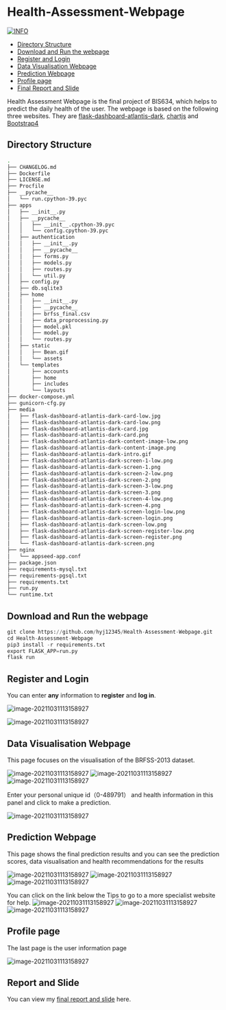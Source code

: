 # Health-Assessment-Webpage


[![INFO](https://img.shields.io/badge/YJ-Homepage-orange)](https://github.com/hyj12345/Health-Assessment-Webpage)



- [Directory Structure](#directory-structure)
- [Download and Run the webpage](#download-and-run-the-webpage)
- [Register and Login](#register-and-login)
- [Data Visualisation Webpage](#data-visualisation-webpage)
- [Prediction Webpage](#prediction-webpage)
- [Profile page](#profile-page)
- [Final Report and Slide](#report-and-slide)



Health Assessment Webpage is the final project of BIS634, which helps to predict the daily health of the user. The webpage is based on the following three websites. They are [flask-dashboard-atlantis-dark](https://github.com/app-generator/flask-dashboard-atlantis-dark), [chartjs](https://www.chartjs.org/) and [Bootstrap4](https://bootstrap-flask.readthedocs.io/en/stable/)







## Directory Structure


```bash
.
├── CHANGELOG.md
├── Dockerfile
├── LICENSE.md
├── Procfile
├── __pycache__
│   └── run.cpython-39.pyc
├── apps
│   ├── __init__.py
│   ├── __pycache__
│   │   ├── __init__.cpython-39.pyc
│   │   └── config.cpython-39.pyc
│   ├── authentication
│   │   ├── __init__.py
│   │   ├── __pycache__
│   │   ├── forms.py
│   │   ├── models.py
│   │   ├── routes.py
│   │   └── util.py
│   ├── config.py
│   ├── db.sqlite3
│   ├── home
│   │   ├── __init__.py
│   │   ├── __pycache__
│   │   ├── brfss_final.csv
│   │   ├── data_proprocessing.py
│   │   ├── model.pkl
│   │   ├── model.py
│   │   └── routes.py
│   ├── static
│   │   ├── Bean.gif
│   │   └── assets
│   └── templates
│       ├── accounts
│       ├── home
│       ├── includes
│       └── layouts
├── docker-compose.yml
├── gunicorn-cfg.py
├── media
│   ├── flask-dashboard-atlantis-dark-card-low.jpg
│   ├── flask-dashboard-atlantis-dark-card-low.png
│   ├── flask-dashboard-atlantis-dark-card.jpg
│   ├── flask-dashboard-atlantis-dark-card.png
│   ├── flask-dashboard-atlantis-dark-content-image-low.png
│   ├── flask-dashboard-atlantis-dark-content-image.png
│   ├── flask-dashboard-atlantis-dark-intro.gif
│   ├── flask-dashboard-atlantis-dark-screen-1-low.png
│   ├── flask-dashboard-atlantis-dark-screen-1.png
│   ├── flask-dashboard-atlantis-dark-screen-2-low.png
│   ├── flask-dashboard-atlantis-dark-screen-2.png
│   ├── flask-dashboard-atlantis-dark-screen-3-low.png
│   ├── flask-dashboard-atlantis-dark-screen-3.png
│   ├── flask-dashboard-atlantis-dark-screen-4-low.png
│   ├── flask-dashboard-atlantis-dark-screen-4.png
│   ├── flask-dashboard-atlantis-dark-screen-login-low.png
│   ├── flask-dashboard-atlantis-dark-screen-login.png
│   ├── flask-dashboard-atlantis-dark-screen-low.png
│   ├── flask-dashboard-atlantis-dark-screen-register-low.png
│   ├── flask-dashboard-atlantis-dark-screen-register.png
│   └── flask-dashboard-atlantis-dark-screen.png
├── nginx
│   └── appseed-app.conf
├── package.json
├── requirements-mysql.txt
├── requirements-pgsql.txt
├── requirements.txt
├── run.py
└── runtime.txt

```


## Download and Run the webpage

```python
git clone https://github.com/hyj12345/Health-Assessment-Webpage.git
cd Health-Assessment-Webpage
pip3 install -r requirements.txt
export FLASK_APP=run.py
flask run
```

## Register and Login

You can enter **any** information to **register** and **log in**.



![image-20211031113158927](https://github.com/hyj12345/Health-Assessment-Webpage/blob/main/png/12801640201087_.pic.jpg)


![image-20211031113158927](https://github.com/hyj12345/Health-Assessment-Webpage/blob/main/png/12791640200820_.pic.jpg)


## Data Visualisation Webpage

This page focuses on the visualisation of the BRFSS-2013 dataset.

![image-20211031113158927](https://github.com/hyj12345/Health-Assessment-Webpage/blob/main/png/%E6%88%AA%E5%B1%8F2021-12-22%2014.25.17.png)
![image-20211031113158927](https://github.com/hyj12345/Health-Assessment-Webpage/blob/main/png/%E6%88%AA%E5%B1%8F2021-12-22%2014.25.24.png)
![image-20211031113158927](https://github.com/hyj12345/Health-Assessment-Webpage/blob/main/png/%E6%88%AA%E5%B1%8F2021-12-22%2014.25.31.png)


Enter your personal unique id（0-489791） and health information in this panel and click to make a prediction.


![image-20211031113158927](https://github.com/hyj12345/Health-Assessment-Webpage/blob/main/png/%E6%88%AA%E5%B1%8F2021-12-22%2014.27.14.png)


## Prediction Webpage

This page shows the final prediction results and you can see the prediction scores, data visualisation and health recommendations for the results

![image-20211031113158927](https://github.com/hyj12345/Health-Assessment-Webpage/blob/main/png/%E6%88%AA%E5%B1%8F2021-12-22%2014.27.33.png)
![image-20211031113158927](https://github.com/hyj12345/Health-Assessment-Webpage/blob/main/png/%E6%88%AA%E5%B1%8F2021-12-22%2014.27.40.png)
![image-20211031113158927](https://github.com/hyj12345/Health-Assessment-Webpage/blob/main/png/%E6%88%AA%E5%B1%8F2021-12-22%2014.27.46.png)


You can click on the link below the Tips to go to a more specialist website for help.
![image-20211031113158927](https://github.com/hyj12345/Health-Assessment-Webpage/blob/main/png/%E6%88%AA%E5%B1%8F2021-12-22%2014.42.16.png)
![image-20211031113158927](https://github.com/hyj12345/Health-Assessment-Webpage/blob/main/png/%E6%88%AA%E5%B1%8F2021-12-22%2014.42.26.png)
![image-20211031113158927](https://github.com/hyj12345/Health-Assessment-Webpage/blob/main/png/%E6%88%AA%E5%B1%8F2021-12-22%2014.42.35.png)


## Profile page
The last page is the user information page

![image-20211031113158927](https://github.com/hyj12345/Health-Assessment-Webpage/blob/main/png/%E6%88%AA%E5%B1%8F2021-12-22%2014.27.53.png)


## Report and Slide
You can view my [final report and slide](https://github.com/hyj12345/Health-Assessment-Webpage/tree/main/Report) here.


